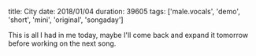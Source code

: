 title: City
date: 2018/01/04
duration: 39605
tags: ['male.vocals', 'demo', 'short', 'mini', 'original', 'songaday']

This is all I had in me today, maybe I'll come back and expand it tomorrow before working on the next song.
